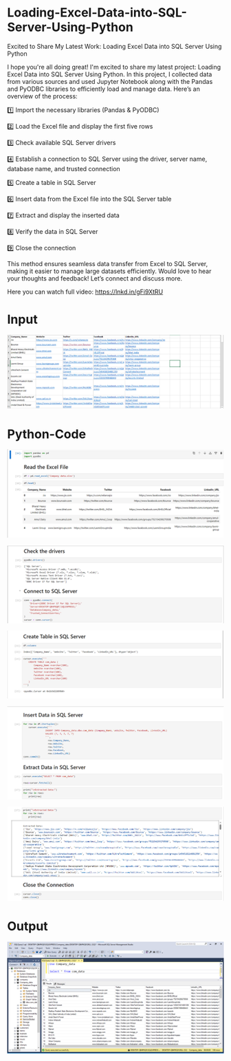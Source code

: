 # Loading-Excel-Data-into-SQL-Server-Using-Python
Excited to Share My Latest Work: Loading Excel Data into SQL Server Using Python

I hope you're all doing great! I'm excited to share my latest project: Loading Excel Data into SQL Server Using Python.
In this project, I collected data from various sources and used Jupyter Notebook along with the Pandas and PyODBC libraries to efficiently load and manage data. Here’s an overview of the process:

1️⃣ Import the necessary libraries (Pandas & PyODBC)

2️⃣ Load the Excel file and display the first five rows

3️⃣ Check available SQL Server drivers

4️⃣ Establish a connection to SQL Server using the driver, server name, database name, and trusted connection

5️⃣ Create a table in SQL Server

6️⃣ Insert data from the Excel file into the SQL Server table

7️⃣ Extract and display the inserted data

8️⃣ Verify the data in SQL Server

9️⃣ Close the connection

This method ensures seamless data transfer from Excel to SQL Server, making it easier to manage large datasets efficiently. 
Would love to hear your thoughts and feedback! Let’s connect and discuss more. 

Here you can watch full video: https://lnkd.in/gFi9XtRU

# Input

![Dashboard Screenshot](assets/dashboard.png)

# Python-Code

![Dashboard Screenshot](assets/dashboard.png1)

![Dashboard Screenshot](assets/dashboard.png2)

![Dashboard Screenshot](assets/dashboard.png3)

![Dashboard Screenshot](assets/dashboard.png4)

![Dashboard Screenshot](assets/dashboard.png5)

# Output

![Dashboard Screenshot](assets/dashboard.png6)

